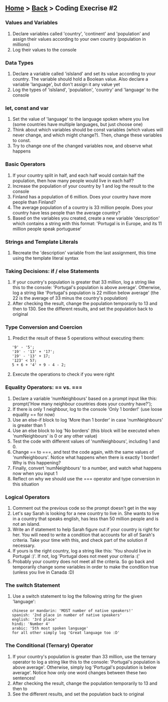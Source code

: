 ## [Home](../../../README.md) > [Back](../lesson.md) > Coding Execrise #2

### Values and Variables

1. Declare variables called 'country', 'continent' and 'population' and assign their values according to your own country (population in millions)
2. Log their values to the console

### Data Types

1. Declare a variable called 'isIsland' and set its value according to your country. The variable should hold a Boolean value. Also declare a variable
   'language', but don't assign it any value yet
2. Log the types of 'isIsland', 'population', 'country' and 'language' to the console

### let, const and var

1. Set the value of 'language' to the language spoken where you live (some countries have multiple languages, but just choose one)
2. Think about which variables should be const variables (which values will never change, and which might change?). Then, change these variables to const.
3. Try to change one of the changed variables now, and observe what happens

### Basic Operators

1. If your country split in half, and each half would contain half the population, then how many people would live in each half?
2. Increase the population of your country by 1 and log the result to the console
3. Finland has a population of 6 million. Does your country have more people than Finland?
4. The average population of a country is 33 million people. Does your country have less people than the average country?
5. Based on the variables you created, create a new variable 'description' which contains a string with this format: 'Portugal is in Europe, and its 11 million
   people speak portuguese'

### Strings and Template Literals

1. Recreate the 'description' variable from the last assignment, this time using the template literal syntax

### Taking Decisions: if / else Statements

1. If your country's population is greater that 33 million, log a string like this to the console: 'Portugal's population is above average'. Otherwise, log a string like 'Portugal's population is 22 million below average' (the 22 is the average of 33 minus the country's population)
2. After checking the result, change the population temporarily to 13 and then to 130. See the different results, and set the population back to original

### Type Conversion and Coercion

1. Predict the result of these 5 operations without executing them:

```
   '9' - '5';
   '19' - '13' + '17';
   '19' - '13' + 17;
   '123' < 57;
   5 + 6 + '4' + 9 - 4 - 2;
```

2. Execute the operations to check if you were right

### Equality Operators: == vs. ===

1. Declare a variable 'numNeighbours' based on a prompt input like this: prompt('How many neighbour countries does your country have?');
2. If there is only 1 neighbour, log to the console 'Only 1 border!' (use loose equality == for now)
3. Use an else-if block to log 'More than 1 border' in case 'numNeighbours' is greater than 1
4. Use an else block to log 'No borders' (this block will be executed when 'numNeighbours' is 0 or any other value)
5. Test the code with different values of 'numNeighbours', including 1 and 0.
6. Change == to ===, and test the code again, with the same values of 'numNeighbours'. Notice what happens when there is exactly 1 border! Why is this happening?
7. Finally, convert 'numNeighbours' to a number, and watch what happens now when you input 1
8. Reflect on why we should use the === operator and type conversion in this situation

### Logical Operators

1. Comment out the previous code so the prompt doesn't get in the way
2. Let's say Sarah is looking for a new country to live in. She wants to live in a country that speaks english, has less than 50 million people and is not an island.
3. Write an if statement to help Sarah figure out if your country is right for her. You will need to write a condition that accounts for all of Sarah's criteria. Take your time with this, and check part of the solution if necessary.
4. If yours is the right country, log a string like this: 'You should live in Portugal :)'. If not, log 'Portugal does not meet your criteria :('
5. Probably your country does not meet all the criteria. So go back and temporarily change some variables in order to make the condition true (unless you live in Canada :D)

### The switch Statement

1. Use a switch statement to log the following string for the given 'language':

```
   chinese or mandarin: 'MOST number of native speakers!'
   spanish: '2nd place in number of native speakers'
   english: '3rd place'
   hindi: 'Number 4'
   arabic: '5th most spoken language'
   for all other simply log 'Great language too :D'
```

### The Conditional (Ternary) Operator

1. If your country's population is greater than 33 million, use the ternary operator to log a string like this to the console: 'Portugal's population is above average'. Otherwise, simply log 'Portugal's population is below average'. Notice how only one word changes between these two sentences!
2. After checking the result, change the population temporarily to 13 and then to
3. See the different results, and set the population back to original
